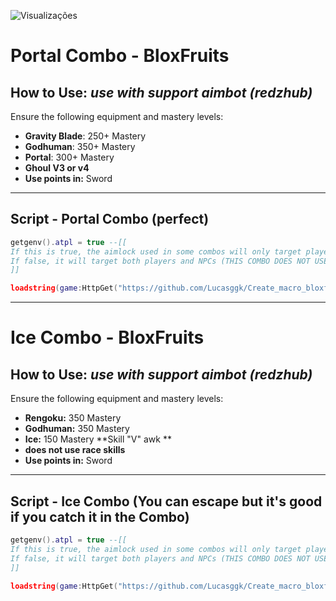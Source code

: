 ![Visualizações](https://komarev.com/ghpvc/?username=Lucasggk&label=VISITAS&color=green&style=plastic)
# Portal Combo - BloxFruits

## How to Use: *use with support aimbot (redzhub)*

Ensure the following equipment and mastery levels:

- **Gravity Blade**: 250+ Mastery  
- **Godhuman**: 350+ Mastery  
- **Portal**: 300+ Mastery  
- **Ghoul V3 or v4**
- **Use points in:** Sword
  
---

## Script - Portal Combo (perfect)

```lua
getgenv().atpl = true --[[
If this is true, the aimlock used in some combos will only target players.
If false, it will target both players and NPCs (THIS COMBO DOES NOT USE, LEAVE TRUE).
]]

loadstring(game:HttpGet("https://github.com/Lucasggk/Create_macro_bloxfruits/raw/main/Portal.Loader.lua", true))()
```
---

# Ice Combo - BloxFruits

## How to Use: *use with support aimbot (redzhub)*

Ensure the following equipment and mastery levels:

- **Rengoku:** 350 Mastery
- **Godhuman:** 350 Mastery
- **Ice:** 150 Mastery **Skill "V" awk **
- **does not use race skills**
- **Use points in:** Sword

---

## Script - Ice Combo (You can escape but it's good if you catch it in the Combo)

```lua
getgenv().atpl = true --[[
If this is true, the aimlock used in some combos will only target players.
If false, it will target both players and NPCs (THIS COMBO DOES NOT USE, LEAVE TRUE).
]]

loadstring(game:HttpGet("https://github.com/Lucasggk/Create_macro_bloxfruits/raw/main/Ice.Loader.lua", true))()
```
